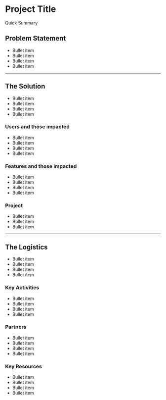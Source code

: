 # Project Title
Quick Summary

## Problem Statement
- Bullet item
- Bullet item
- Bullet item
- Bullet item

---

## The Solution

- Bullet item
- Bullet item
- Bullet item
- Bullet item

### Users and those impacted
- Bullet item
- Bullet item
- Bullet item
- Bullet item

### Features and those impacted
- Bullet item
- Bullet item
- Bullet item
- Bullet item

### Project
- Bullet item
- Bullet item
- Bullet item


---
## The Logistics
- Bullet item
- Bullet item
- Bullet item
- Bullet item

### Key Activities
- Bullet item
- Bullet item
- Bullet item
- Bullet item

### Partners
- Bullet item
- Bullet item
- Bullet item
- Bullet item



### Key Resources
- Bullet item
- Bullet item
- Bullet item
- Bullet item





